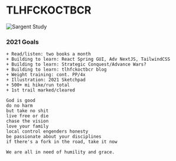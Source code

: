 # TLHFCKOCTBCR

![Sargent Study](https://i.imgur.com/oGgDMtV.jpg)

### 2021 Goals
```
+ Read/listen: two books a month
+ Building to learn: React Spring GUI, Adv NextJS, TailwindCSS
+ Building to learn: Strategic Conquest/Advance Wars?
+ Building to learn: tlhfckoctbcr blog
+ Weight training: cont. PP/4x 
+ Illustration: 2021 Sketchpad
+ 500+ mi hike/run total
+ 1st trail marked/cleared
```

```
God is good
do no harm
but take no shit
live free or die
chase the vision
love your family
local control engenders honesty
be passionate about your disciplines
if there's a fork in the road, take it now
```

```
We are all in need of humility and grace.
```
